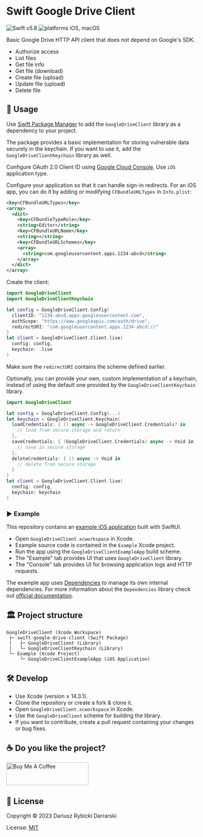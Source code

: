 # Swift Google Drive Client

![Swift v5.8](https://img.shields.io/badge/swift-v5.8-orange.svg)
![platforms iOS, macOS](https://img.shields.io/badge/platforms-iOS,_macOS-blue.svg)

Basic Google Drive HTTP API client that does not depend on Google's SDK.

- Authorize access
- List files
- Get file info
- Get file (download)
- Create file (upload)
- Update file (upload)
- Delete file

## 📖 Usage

Use [Swift Package Manager](https://swift.org/package-manager/) to add the `GoogleDriveClient` library as a dependency to your project. 

The package provides a basic implementation for storing vulnerable data securely in the keychain. If you want to use it, add the `GoogleDriveClientKeychain` library as well.

Configure OAuth 2.0 Client ID using [Google Cloud Console](https://console.cloud.google.com/). Use `iOS` application type.

Configure your application so that it can handle sign-in redirects. For an iOS app, you can do it by adding or modifying `CFBundleURLTypes` in `Info.plist`:

```xml
<key>CFBundleURLTypes</key>
<array>
  <dict>
    <key>CFBundleTypeRole</key>
    <string>Editor</string>
    <key>CFBundleURLName</key>
    <string></string>
    <key>CFBundleURLSchemes</key>
    <array>
      <string>com.googleusercontent.apps.1234-abcd</string>
    </array>
  </dict>
</array>
```

Create the client:

```swift
import GoogleDriveClient
import GoogleDriveClientKeychain

let config = GoogleDriveClient.Config(
  clientID: "1234-abcd.apps.googleusercontent.com",
  authScope: "https://www.googleapis.com/auth/drive",
  redirectURI: "com.googleusercontent.apps.1234-abcd://"
)
let client = GoogleDriveClient.Client.live(
  config: config,
  keychain: .live
)
```

Make sure the `redirectURI` contains the scheme defined earlier.

Optionally, you can provide your own, custom implementation of a keychain, instead of using the default one provided by the `GoogleDriveClientKeychain` library.

```swift
import GoogleDriveClient

let config = GoogleDriveClient.Config(...)
let keychain = GoogleDriveClient.Keychain(
  loadCredentials: { () async -> GoogleDriveClient.Credentials? in
    // load from secure storage and return
  },
  saveCredentials: { (GoogleDriveClient.Credentials) async -> Void in
    // save in secure storage
  },
  deleteCredentials: { () async -> Void in
    // delete from secure storage
  }
)
let client = GoogleDriveClient.Client.live(
  config: config,
  keychain: keychain
)
``` 

### ▶️ Example

This repository contains an [example iOS application](Example/GoogleDriveClientExampleApp) built with SwiftUI.

- Open `GoogleDriveClient.xcworkspace` in Xcode.
- Example source code is contained in the `Example` Xcode project.
- Run the app using the `GoogleDriveClientExampleApp` build scheme.
- The "Example" tab provides UI that uses `GoogleDriveClient` library.
- The "Console" tab provides UI for browsing application logs and HTTP requests.

The example app uses [Dependencies](https://github.com/pointfreeco/swift-dependencies) to manage its own internal dependencies. For more information about the `Dependencies` library check out [official documentation](https://pointfreeco.github.io/swift-dependencies/main/documentation/dependencies).

## 🏛 Project structure

```
GoogleDriveClient (Xcode Workspace)
 ├─ swift-google-drive-client (Swift Package)
 |   ├─ GoogleDriveClient (Library)
 |   └─ GoogleDriveClientKeychain (Library)
 └─ Example (Xcode Project)
     └─ GoogleDriveClientExampleApp (iOS Application)
```

## 🛠 Develop

- Use Xcode (version ≥ 14.3.1).
- Clone the repository or create a fork & clone it.
- Open `GoogleDriveClient.xcworkspace` in Xcode.
- Use the `GoogleDriveClient` scheme for building the library.
- If you want to contribute, create a pull request containing your changes or bug fixes.

## ☕️ Do you like the project?

<a href="https://www.buymeacoffee.com/darrarski" target="_blank"><img src="https://cdn.buymeacoffee.com/buttons/v2/default-yellow.png" alt="Buy Me A Coffee" height="60" width="217" style="height: 60px !important;width: 217px !important;" ></a>

## 📄 License

Copyright © 2023 Dariusz Rybicki Darrarski

License: [MIT](LICENSE)
